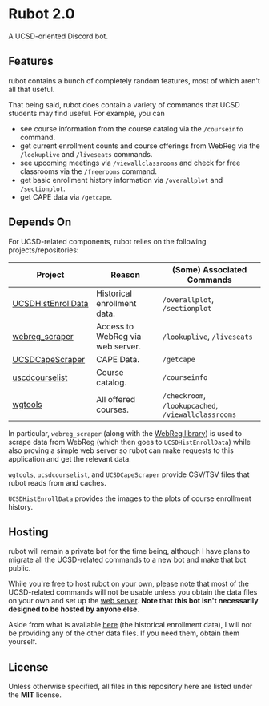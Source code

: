 # Rubot 2.0

A UCSD-oriented Discord bot. 

## Features

rubot contains a bunch of completely random features, most of which aren't all that useful.

That being said, rubot does contain a variety of commands that UCSD students may find useful. For example, you can

-   see course information from the course catalog via the `/courseinfo` command.
-   get current enrollment counts and course offerings from WebReg via the `/lookuplive` and `/liveseats` commands.
-   see upcoming meetings via `/viewallclassrooms` and check for free classrooms via the `/freerooms` command.
-   get basic enrollment history information via `/overallplot` and `/sectionplot`.
-   get CAPE data via `/getcape`.

## Depends On

For UCSD-related components, rubot relies on the following projects/repositories:

| Project                                       | Reason                           | (Some) Associated Commands                          |
| --------------------------------------------- | -------------------------------- | --------------------------------------------------- |
| [UCSDHistEnrollData](https://bit.ly/ucsdhist) | Historical enrollment data.      | `/overallplot`, `/sectionplot`                      |
| [webreg_scraper](https://bit.ly/ucsdwebregrs) | Access to WebReg via web server. | `/lookuplive`, `/liveseats`                         |
| [UCSDCapeScraper](https://bit.ly/3G7kKQf)     | CAPE Data.                       | `/getcape`                                          |
| [uscdcourselist](https://bit.ly/3lwTQHW)      | Course catalog.                  | `/courseinfo`                                       |
| [wgtools](https://bit.ly/3NxLD2h)             | All offered courses.             | `/checkroom`, `/lookupcached`, `/viewallclassrooms` |

In particular, `webreg_scraper` (along with the [WebReg library](https://github.com/ewang2002/webweg)) is used to
scrape data from WebReg (which then goes to `UCSDHistEnrollData`) while also proving a simple web server so rubot
can make requests to this application and get the relevant data.

`wgtools`, `ucsdcourselist`, and `UCSDCapeScraper` provide CSV/TSV files that rubot reads from and caches.

`UCSDHistEnrollData` provides the images to the plots of course enrollment history.

## Hosting

rubot will remain a private bot for the time being, although I have plans to migrate all the UCSD-related commands
to a new bot and make that bot public.

While you're free to host rubot on your own, please note that most of the UCSD-related commands will not be usable
unless you obtain the data files on your own and set up the [web server](https://bit.ly/ucsdwebregrs). **Note that
this bot isn't necessarily designed to be hosted by anyone else.**

Aside from what is available [here](https://bit.ly/ucsdhist) (the historical enrollment data), I will not be
providing any of the other data files. If you need them, obtain them yourself.

## License

Unless otherwise specified, all files in this repository here are listed under the **MIT** license.
